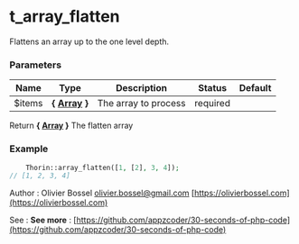 # t_array_flatten

Flattens an array up to the one level depth.


### Parameters
Name  |  Type  |  Description  |  Status  |  Default
------------  |  ------------  |  ------------  |  ------------  |  ------------
$items  |  **{ [Array](http://php.net/manual/en/language.types.array.php) }**  |  The array to process  |  required  |

Return **{ [Array](http://php.net/manual/en/language.types.array.php) }** The flatten array

### Example
```php
	Thorin::array_flatten([1, [2], 3, 4]);
// [1, 2, 3, 4]
```
Author : Olivier Bossel [olivier.bossel@gmail.com](mailto:olivier.bossel@gmail.com) [https://olivierbossel.com](https://olivierbossel.com)

See : **See more** : [https://github.com/appzcoder/30-seconds-of-php-code](https://github.com/appzcoder/30-seconds-of-php-code)